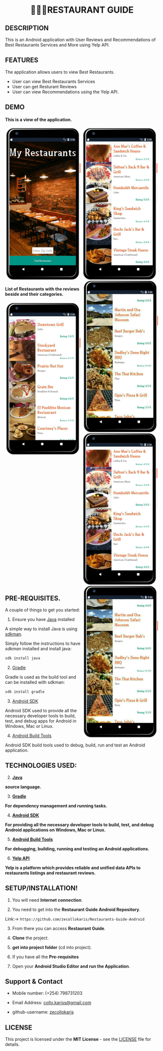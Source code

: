 # <p align="center">:hamburger::fries::fork_and_knife:RESTAURANT GUIDE<p>


## DESCRIPTION

This is an Android application with User Reviews and Recommendations of Best Restaurants Services and More using Yelp API.

## FEATURES

The application allows users to view Best Restaurants.

- User can view Best Restaurants Services
- User can get Resturant Reviews
- User can view Recommendations using the Yelp API.

## DEMO

#### This is a view of the application.

<p align="center">
<img align="left" width="250" src="Spec.md/Disp1.png" alt="Start page" />
<img align="center" width="250" src="Spec.md/Disp3.png" alt="Restaurant listing" />
<img align="right" width="250" src="Spec.md/Disp4.png" alt="Restaurant listing" />
<p>

#### List of Restaurants with the reviews beside and their categories.

<p align="center">
<img align="left" width="250" src="Spec.md/Disp2.png" alt="Restaurant listing" />
<img align="center" width="250" src="Spec.md/Disp3.png" alt="Restaurant listing" />
<img align="right" width="250" src="Spec.md/Disp4.png" alt="Restaurant listing" />
<p>

## PRE-REQUISITES.

A couple of things to get you started:

1. Ensure you have [Java](https://java.com/en/download/) installed

A simple way to install Java is using [sdkman](https://sdkman.io/).

Simply follow the instructions to have _sdkman_ installed and install java:

```bash
sdk install java
```

2. [Gradle](https://gradle.org/)

Gradle is used as the build tool and can be installed with sdkman:

```bash
sdk install gradle
```

3. [Android SDK](https://developer.android.com/studio/)

Android SDK used to provide all the necessary developer tools to build, test, and debug apps for Android in Windows, Mac or Linux.

4. [Android Build Tools](https://developer.android.com/studio/releases/build-tools)

Android SDK build tools used to debug, build, run and test an Android application.


## TECHNOLOGIES USED:

2. **[Java](https://java.com/en/download/)**

**source language.**


3. **[Gradle](https://gradle.org/)**

**For dependency management and running tasks.**


4. **[Android SDK](https://developer.android.com/studio/)**

**For providing all the necessary developer tools to build, test, and debug Android applications on Windows, Mac or Linux.**


5. **[Android Build Tools](https://developer.android.com/studio/releases/build-tools)**

**For debugging, building, running and testing an Android applications.**

6. **[Yelp API](https://www.yelp.com/developers)**

**Yelp is a platform which provides reliable and unified data APIs to restaurants listings and restaurant reviews.**



## **SETUP/INSTALLATION!**

1. You will need **Internet connection**.

2. You need to get into the **Restaurant Guide Android Repository**.

Link:-> ```https://github.com/zecollokaris/Restaurants-Guide-Android```

3. From there you can access **Restaurant Guide**.

4. **Clone** the project.

5. **get into project folder** (cd into project).

6. If you have all the **Pre-requisites**

7. Open your **Android Studio Editor and run the Application**.

## Support & Contact

- Mobile number: (+254) 798731203

- Email Address: collo.kariss@gmail.com

- github-username: [zecollokaris](https://github.com/zecollokaris)

## LICENSE

This project is licensed under the **MIT License** - see the [LICENSE](LICENSE) file for details.
